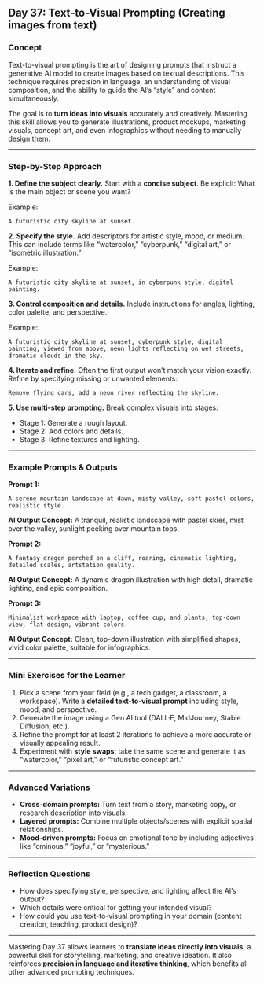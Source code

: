 ## **Day 37: Text-to-Visual Prompting (Creating images from text)**

### **Concept**

Text-to-visual prompting is the art of designing prompts that instruct a generative AI model to create images based on textual descriptions. This technique requires precision in language, an understanding of visual composition, and the ability to guide the AI’s “style” and content simultaneously.

The goal is to **turn ideas into visuals** accurately and creatively. Mastering this skill allows you to generate illustrations, product mockups, marketing visuals, concept art, and even infographics without needing to manually design them.

---

### **Step-by-Step Approach**

**1. Define the subject clearly.**
Start with a **concise subject**. Be explicit: What is the main object or scene you want?

Example:

```
A futuristic city skyline at sunset.
```

**2. Specify the style.**
Add descriptors for artistic style, mood, or medium. This can include terms like “watercolor,” “cyberpunk,” “digital art,” or “isometric illustration.”

Example:

```
A futuristic city skyline at sunset, in cyberpunk style, digital painting.
```

**3. Control composition and details.**
Include instructions for angles, lighting, color palette, and perspective.

Example:

```
A futuristic city skyline at sunset, cyberpunk style, digital painting, viewed from above, neon lights reflecting on wet streets, dramatic clouds in the sky.
```

**4. Iterate and refine.**
Often the first output won’t match your vision exactly. Refine by specifying missing or unwanted elements:

```
Remove flying cars, add a neon river reflecting the skyline.
```

**5. Use multi-step prompting.**
Break complex visuals into stages:

* Stage 1: Generate a rough layout.
* Stage 2: Add colors and details.
* Stage 3: Refine textures and lighting.

---

### **Example Prompts & Outputs**

**Prompt 1:**

```
A serene mountain landscape at dawn, misty valley, soft pastel colors, realistic style.
```

**AI Output Concept:** A tranquil, realistic landscape with pastel skies, mist over the valley, sunlight peeking over mountain tops.

**Prompt 2:**

```
A fantasy dragon perched on a cliff, roaring, cinematic lighting, detailed scales, artstation quality.
```

**AI Output Concept:** A dynamic dragon illustration with high detail, dramatic lighting, and epic composition.

**Prompt 3:**

```
Minimalist workspace with laptop, coffee cup, and plants, top-down view, flat design, vibrant colors.
```

**AI Output Concept:** Clean, top-down illustration with simplified shapes, vivid color palette, suitable for infographics.

---

### **Mini Exercises for the Learner**

1. Pick a scene from your field (e.g., a tech gadget, a classroom, a workspace). Write a **detailed text-to-visual prompt** including style, mood, and perspective.
2. Generate the image using a Gen AI tool (DALL·E, MidJourney, Stable Diffusion, etc.).
3. Refine the prompt for at least 2 iterations to achieve a more accurate or visually appealing result.
4. Experiment with **style swaps**: take the same scene and generate it as “watercolor,” “pixel art,” or “futuristic concept art.”

---

### **Advanced Variations**

* **Cross-domain prompts:** Turn text from a story, marketing copy, or research description into visuals.
* **Layered prompts:** Combine multiple objects/scenes with explicit spatial relationships.
* **Mood-driven prompts:** Focus on emotional tone by including adjectives like “ominous,” “joyful,” or “mysterious.”

---

### **Reflection Questions**

* How does specifying style, perspective, and lighting affect the AI’s output?
* Which details were critical for getting your intended visual?
* How could you use text-to-visual prompting in your domain (content creation, teaching, product design)?

---

Mastering Day 37 allows learners to **translate ideas directly into visuals**, a powerful skill for storytelling, marketing, and creative ideation. It also reinforces **precision in language and iterative thinking**, which benefits all other advanced prompting techniques.
